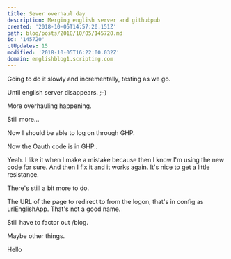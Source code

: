 ```yaml
---
title: Sever overhaul day
description: Merging english server and githubpub
created: '2018-10-05T14:57:20.151Z'
path: blog/posts/2018/10/05/145720.md
id: '145720'
ctUpdates: 15
modified: '2018-10-05T16:22:00.032Z'
domain: englishblog1.scripting.com
---
```

Going to do it slowly and incrementally, testing as we go.

Until english server disappears. ;-)

More overhauling happening.

Still more...

Now I should be able to log on through GHP.

Now the Oauth code is in GHP..

Yeah. I like it when I make a mistake because then I know I'm using the new code for sure. And then I fix it and it works again. It's nice to get a little resistance.

There's still a bit more to do.

The URL of the page to redirect to from the logon, that's in config as urlEnglishApp. That's not a good name.

Still have to factor out /blog.

Maybe other things.

Hello